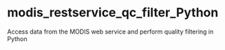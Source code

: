# modis_restservice_qc_filter_Python
Access data from the MODIS web service and perform quality filtering in Python
